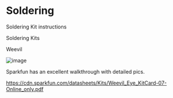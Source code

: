 # Soldering
Soldering Kit instructions

Soldering Kits


Weevil


![image](https://github.com/MetaN3rd/Soldering/assets/173002590/01315386-25d5-47a5-94b4-839f62bd0d6f)

Sparkfun has an excellent walkthrough with detailed pics.

https://cdn.sparkfun.com/datasheets/Kits/Weevil_Eye_KitCard-07-Online_only.pdf


